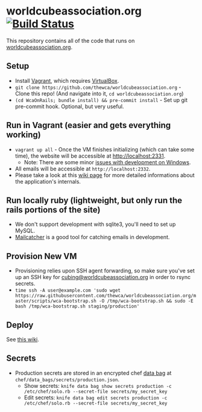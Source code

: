 worldcubeassociation.org [![Build Status](https://travis-ci.org/thewca/worldcubeassociation.org.svg?branch=master)](https://travis-ci.org/thewca/worldcubeassociation.org)
========================

This repository contains all of the code that runs on [worldcubeassociation.org](https://www.worldcubeassociation.org/).

## Setup
- Install [Vagrant](https://www.vagrantup.com/), which requires
  [VirtualBox](https://www.virtualbox.org/).
- `git clone https://github.com/thewca/worldcubeassociation.org` - Clone this repo! (And navigate into it, `cd worldcubeassociation.org`)
- `(cd WcaOnRails; bundle install) && pre-commit install` - Set up git pre-commit hook. Optional, but very useful.

## Run in Vagrant (easier and gets everything working)
- `vagrant up all` - Once the VM finishes initializing (which can take some time),
  the website will be accessible at [http://localhost:2331](http://localhost:2331).
  - Note: There are some minor [issues with development on Windows](https://github.com/thewca/worldcubeassociation.org/issues/393).
- All emails will be accessible at `http://localhost:2332`.
- Please take a look at this [wiki page](https://github.com/thewca/worldcubeassociation.org/wiki/Misc.-important-commands-to-know) for more detailed informations about the application's internals.

## Run locally ruby (lightweight, but only run the rails portions of the site)
- We don't support development with sqlite3, you'll need to set up MySQL.
- [Mailcatcher](http://mailcatcher.me/) is a good tool for catching emails in development.

## Provision New VM
- Provisioning relies upon SSH agent forwarding, so make sure you've set up an SSH
  key for cubing@worldcubeassociation.org in order to rsync secrets.
- `time ssh -A user@example.com 'sudo wget https://raw.githubusercontent.com/thewca/worldcubeassociation.org/master/scripts/wca-bootstrap.sh -O /tmp/wca-bootstrap.sh && sudo -E bash /tmp/wca-bootstrap.sh staging/production'`

## Deploy

See [this wiki](https://github.com/thewca/worldcubeassociation.org/wiki/Merging-and-deploying).

## Secrets
- Production secrets are stored in an encrypted chef [data bag](https://docs.chef.io/data_bags.html) at `chef/data_bags/secrets/production.json`.
  - Show secrets: `knife data bag show secrets production -c /etc/chef/solo.rb --secret-file secrets/my_secret_key`
  - Edit secrets: `knife data bag edit secrets production -c /etc/chef/solo.rb --secret-file secrets/my_secret_key`
